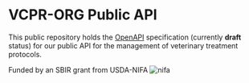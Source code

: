 # VCPR-ORG Public API
This public repository holds the [OpenAPI](https://github.com/OAI/OpenAPI-Specification) specification (currently **draft** status) for our public API for the management of veterinary treatment protocols.

Funded by an SBIR grant from USDA-NIFA ![nifa](https://github.com/VCPR-ORG/publicAPI/assets/nifa_transparent.png)